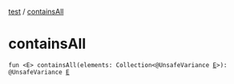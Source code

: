 [test](index.md) / [containsAll](./contains-all.md)

# containsAll

`fun <E> containsAll(elements: Collection<@UnsafeVariance `[`E`](contains-all.md#E)`>): @UnsafeVariance `[`E`](contains-all.md#E)